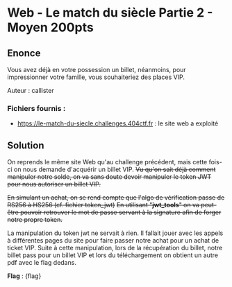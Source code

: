 # Web - Le match du siècle Partie 2 - Moyen 200pts

## Enonce 

Vous avez déjà en votre possession un billet, néanmoins, pour impressionner votre famille, vous souhaiteriez des places VIP.

Auteur : callister

### Fichiers fournis :

- https://le-match-du-siecle.challenges.404ctf.fr : le site web a exploité

## Solution

On reprends le même site Web qu'au challenge précédent, mais cette fois-ci on nous demande d'acquérir un billet VIP.
~~Vu qu'on sait déjà comment manipuler notre solde, on va sans doute devoir manipuler le token JWT pour nous autoriser un billet VIP.~~

~~En simulant un achat, on se rend compte que l'algo de vérification passe de RS256 à HS256 (cf. fichier token_jwt)~~
~~En utilisant "**jwt_tools**" on va peut-être pouvoir retrouver le mot de passe servant à la signature afin de forger notre propre token.~~

La manipulation du token jwt ne servait à rien. Il fallait jouer avec les appels à différentes pages du site pour faire passer notre achat pour un achat de ticket VIP.
Suite à cette manipulation, lors de la récupération du billet, notre billet pass pour un billet VIP et lors du téléchargement on obtient un autre pdf avec le flag dedans.

**Flag** : {flag}
